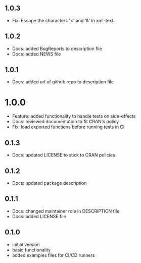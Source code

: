 ## 1.0.3

* Fix: Escape the characters '<' and '&' in xml-text. 

## 1.0.2

* Docs: added BugReports to description file
* Docs: added NEWS file

## 1.0.1

* Docs: added url of github repo to description file
    
# 1.0.0

* Feature: added functionality to handle tests on side-effects
* Docs: reviewed documentation to fit CRAN's policy
* Fix: load exported functions before running tests in CI
    
## 0.1.3

* Docs: updated LICENSE to stick to CRAN policies

## 0.1.2
 
* Docs: updated package description

## 0.1.1

* Docs: changed maintainer role in DESCRIPTION file
* Docs: added LICENSE file
    
## 0.1.0

* initial version
* basic functionality
* added examples files for CI/CD runners
